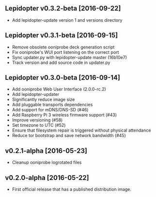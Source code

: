 Lepidopter v0.3.2-beta [2016-09-22]
-----------------------------------

- Add lepidopter-update version 1 and versions directory

Lepidopter v0.3.1-beta [2016-09-15]
-----------------------------------

- Remove obsolete ooniprobe deck generation script
- Fix ooniprobe's WUI port listening on the correct port
- Sync updater.py with lepidopter-update master (16b10e7)
- Track version and add source code in updater.py

Lepidopter v0.3.0-beta [2016-09-14]
-----------------------------------

- Add ooniprobe Web User Interface (2.0.0-rc.2)
- Add lepidopter-updater
- Significantly reduce image size
- Add pluggable transports dependencies
- Add support for mDNS/DNS-SD (#46)
- Add Raspberry Pi 3 wireless firmware support (#43)
- Improve versioning (#58)
- Set timezone to UTC (#52)
- Ensure that filesystem repair is triggered without physical attendance
- Reduce tor bootstrap and save network bandwidth (#45)

v0.2.1-alpha [2016-05-23]
-------------------------

- Cleanup ooniprobe logrotated files

v0.2.0-alpha [2016-05-22]
-------------------------

- First official release that has a published distribution image.
